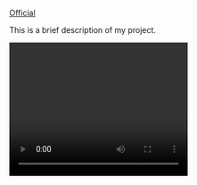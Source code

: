 [Official](/home/sunzc/RNightSeg/videos/seg_video_1.mp4)


This is a brief description of my project.

<video width="320" height="240" controls>
  <source src="./videos/seg_video_1.mp4" type="video/mp4">
  Your browser does not support the video tag.
</video>